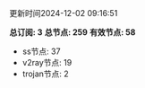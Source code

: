 更新时间2024-12-02 09:16:51

**总订阅: 3**
**总节点: 259**
**有效节点: 58**
- ss节点: 37
- v2ray节点: 19
- trojan节点: 2
